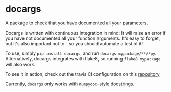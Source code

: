 # docargs

A package to check that you have documented all your parameters.

Docargs is written with continuous integration in mind: It will raise an error
if you have not documented all your function arguments. It's easy to forget, but
it's also important not to - so you should automate a test of it!

To use, simply `pip install docargs`, and run `docargs mypackage/**/*py`. Alternatively, docargs integrates with flake8, so running `flake8 mypackage` will also work.

To see it in action, check out the travis CI configuration
on this [repository](https://travis-ci.org/janfreyberg/docargs)

Currently, `docargs` only works with `numpydoc`-style docstrings. 
